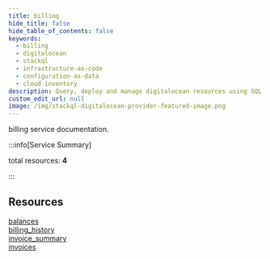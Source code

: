 ```yaml
---
title: billing
hide_title: false
hide_table_of_contents: false
keywords:
  - billing
  - digitalocean
  - stackql
  - infrastructure-as-code
  - configuration-as-data
  - cloud inventory
description: Query, deploy and manage digitalocean resources using SQL
custom_edit_url: null
image: /img/stackql-digitalocean-provider-featured-image.png
---
```


billing service documentation.

:::info[Service Summary]

total resources: __4__  

:::

## Resources
<div class="row">
<div class="providerDocColumn">
<a href="/services/billing/balances/">balances</a><br />
<a href="/services/billing/billing_history/">billing_history</a>
</div>
<div class="providerDocColumn">
<a href="/services/billing/invoice_summary/">invoice_summary</a><br />
<a href="/services/billing/invoices/">invoices</a>
</div>
</div>